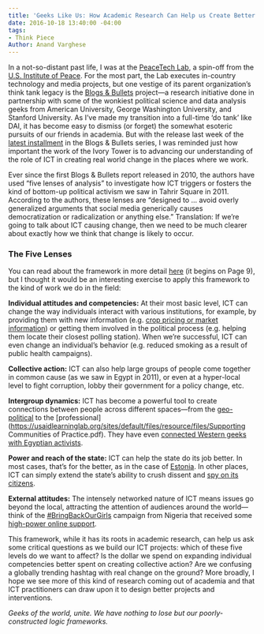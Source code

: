 ```yaml
---
title: 'Geeks Like Us: How Academic Research Can Help us Create Better ICT Programs'
date: 2016-10-18 13:40:00 -04:00
tags:
- Think Piece
Author: Anand Varghese
---
```


In a not-so-distant past life, I was at the [PeaceTech Lab](http://www.peacetechlab.org/technology/ptx/), a spin-off from the [U.S. Institute of Peace](https://www.usip.org/). For the most part, the Lab executes in-country technology and media projects, but one vestige of its parent organization’s think tank legacy is the [Blogs & Bullets](http://www.peacetechlab.org/data/blogs-and-bullets) project—a research initiative done in partnership with some of the wonkiest political science and data analysis geeks from American University, George Washington University, and Stanford University. As I’ve made my transition into a full-time ‘do tank’ like DAI, it has become easy to dismiss (or forget) the somewhat esoteric pursuits of our friends in academia. But with the release last week of the [latest installment](http://www.peacetechlab.org/blogs-bullets-iv) in the Blogs & Bullets series, I was reminded just how important the work of the Ivory Tower is to advancing our understanding of the role of ICT in creating real world change in the places where we work.

<!--more-->

Ever since the first Blogs & Bullets report released in 2010, the authors have used “five lenses of analysis” to investigate how ICT triggers or fosters the kind of bottom-up political activism we saw in Tahrir Square in 2011. According to the authors, these lenses are “designed to ... avoid overly generalized arguments that social media generically causes democratization or radicalization or anything else.” Translation: If we’re going to talk about ICT causing change, then we need to be much clearer about exactly how we think that change is likely to occur.

### The Five Lenses

You can read about the framework in more detail 
[here](http://www.usip.org/sites/default/files/pw65.pdf) (it begins on Page 9), but I thought it would be an interesting exercise to apply this framework to the kind of work we do in the field:

**Individual attitudes and competencies:** At their most basic level, ICT can change the way individuals interact with various institutions, for example, by providing them with new information (e.g. [crop pricing or market information](http://dai.com/stories/farm-price-index-expands-cover-northern-western-afghanistan)) or getting them involved in the political process (e.g. helping them locate their closest polling station). When we’re successful, ICT can even change an individual’s behavior (e.g. reduced smoking as a result of public health campaigns).

**Collective action:** ICT can also help large groups of people come together in common cause (as we saw in Egypt in 2011), or even at a hyper-local level to fight corruption, lobby their government for a policy change, etc.

**Intergroup dynamics:** ICT has become a powerful tool to create connections between people across different spaces—from the [geo-political](https://www.facebook.com/peace) to the [professional](https://usaidlearninglab.org/sites/default/files/resource/files/Supporting Communities of Practice.pdf). They have even [connected Western geeks with Egyptian activists](http://www.huffingtonpost.com/2011/01/29/anonymous-internet-egypt_n_815889.html).

**Power and reach of the state:** ICT can help the state do its job better. In most cases, that’s for the better, as in the case of [Estonia](http://www.theatlantic.com/international/archive/2014/01/lessons-from-the-worlds-most-tech-savvy-government/283341/). In other places, ICT can simply extend the state’s ability to crush dissent and [spy on its citizens](https://www.washingtonpost.com/opinions/cyber-surveillance-is-a-way-of-life-in-china/2016/01/29/e4e856dc-c476-11e5-a4aa-f25866ba0dc6_story.html?utm_term=.c07800e947c9).

**External attitudes:** The intensely networked nature of ICT means issues go beyond the local, attracting the attention of audiences around the world—think of the [#BringBackOurGirls](http://bringbackourgirls.us/) campaign from Nigeria that received some [high-power online support](https://twitter.com/flotus/status/464148654354628608?lang=en).

This framework, while it has its roots in academic research, can help us ask some critical questions as we build our ICT projects: which of these five levels do we want to affect? Is the dollar we spend on expanding individual competencies better spent on creating collective action? Are we confusing a globally trending hashtag with real change on the ground? More broadly, I hope we see more of this kind of research coming out of academia and that ICT practitioners can draw upon it to design better projects and interventions.

*Geeks of the world, unite. We have nothing to lose but our poorly-constructed logic frameworks.*